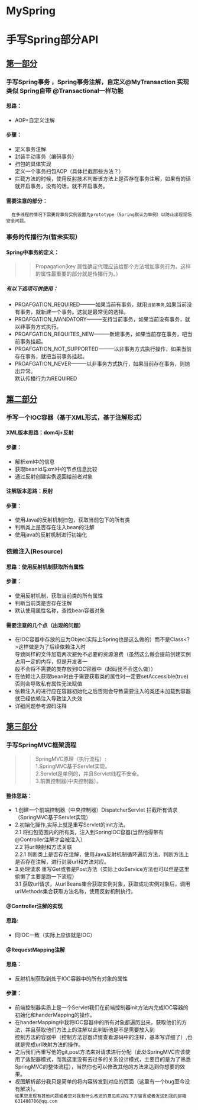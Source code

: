 # MySpring
手写Spring部分API
========
[第一部分](https://github.com/JialongWen/Frame.git)  
--------
### 手写Spring事务 ，Spring事务注解，自定义@MyTransaction 实现类似 Spring自带 @Transactional一样功能<br>
#### 思路：<br>
* AOP+自定义注解<br>

#### 步骤：<br>
* 定义事务注解<br>
* 封装手动事务（编码事务）<br>
* 扫包的具体实现<br>
            定义一个事务扫包AOP（具体拦截那些方法？）<br>
* 拦截方法的时候，使用反射技术判断该方法上是否存在事务注解，如果有的话就开启事务，没有的话，就不开启事务。<br>
#### 需要注意的部分：<br>
      在多线程的情况下需要将事务实例设置为prototype（Spring默认为单例）以防止出现现场安全问题。

### 事务的传播行为(暂未实现）
#### Spring中事务的定义：<br>
>> Propagation(key 属性确定代理应该给那个方法增加事务行为。这样的属性最重要的部分就是传播行为。）
##### 有以下选项可供使用：
* PROAFGATION_REQUIRED———如果当前有事务，就用`当前事务`,如果当前没有事务，就新建一个事务。这就是最常见的选择。
* PROAFGATION_MANDATORY———支持当前事务，如果当前没有事务，就以非事务方式执行。
* PROAFGATION_REQUITES_NEW———新建事务，如果当前存在事务，吧当前事务挂起。
* PROAFGATION_NOT_SUPPORTED———以非事务方式执行操作，如果当前存在事务，就把当前事务挂起。
* PROAFGATION_NEVER———以非事务方式执行，如果当前存在事务，则抛出异常。  
默认传播行为为REQUIRED


[第二部分](https://github.com/JialongWen/Frame/tree/master/src/main/java/com/wjl/frame/ioc)
--------
### 手写一个IOC容器（基于XML形式，基于注解形式）
#### XML版本思路：dom4j+反射
#### 步骤：
* 解析xml中的信息
* 获取beanId与xml中的节点信息比较
* 通过反射创建实例返回给前者对象

#### 注解版本思路：反射
#### 步骤：
* 使用Java的反射机制扫包，获取当前包下的所有类
* 判断类上是否存在注入bean的注解
* 使用java的反射机制进行初始化

### 依赖注入(Resource)
#### 思路：使用反射机制获取所有属性
#### 步骤：
* 使用反射机制，获取当前类的所有属性
* 判断当前类是否存在注解
* 默认使用属性名称，查找bean容器对象<br>
#### 需要注意的几个点（出现的问题）<br>
* 在IOC容器中存放的应为Objec(实际上Spring也是这么做的）而不是Class<?>这样做是为了后续依赖注入时<br>
导致同样的文件加载两次避免不必要的资源浪费（虽然这么做会提前创建实例占用一定的内存，但是开发者一<br>
般不会将不需要的类存放到IOC容器中（起码我不会这么做））
* 在依赖注入获取bean时由于需要获取类的属性时一定要setAccessible(true)否则会导致私有属性无法赋值
* 依赖注入的进行应在容器初始化之后否则会导致需要注入的类还未加载到容器就已经依赖注入导致注入失效
* 详细问题参考源码注释


[第三部分](https://github.com/JialongWen/MySpringMVC.git)
--------
### 手写SpringMVC框架流程
>> SpringMVC原理（执行流程）:<br>
1.SpringMVC基于Servlet实现。<br>
2.Servlet是单例的，并且Servlet线程不安全。<br>
3.前置控制器(中央控制器）。<br>
#### 整体思路：
* 1.创建一个前端控制器（中央控制器）DispatcherServlet 拦截所有请求（SpringMVC基于Servlet实现）
* 2.初始化操作,实际上就是重写Servlet的init方法。<br>
    2.1 将扫包范围内的所有类，注入到SpringIOC容器(当然他得带有@Controller注解才会被注入）<br>
    2.2 将url映射和方法关联<br>
    2.2.1 判断类上是否存在注解，使用Java反射机制循环遍历方法，判断方法上是否存在注解，进行封装url和方法对应。<br>
* 3.处理请求 重写Get或者是Post方法（实际上doService方法也可以但是这里偷懒了主要是跑一下流程）<br>
  3.1 获取url请求，从urlBeans集合获取实例对象，获取成功实例对象后，调用urlMethods集合获取方法名称，使用反射机制执行。
#### @Controller注解的实现
#### 思路:
* 同IOC一致（实际上应该就是IOC）
#### @RequestMapping注解
#### 思路：
* 反射机制获取到处于IOC容器中的所有对象的属性
#### 步骤：
* 前端控制器实质上是一个Servlet我们在前端控制器init方法内完成IOC容器的初始化和handerMapping的操作。
* 在handerMapping中我将IOC容器中的所有对象都遍历出来，获取他们的方法，并且获取他们方法上的注解以此判断他是不是需要放入到<br>
控制方法的容器中（控制方法容器详情查看源码中的注释，基本写详细了）,也就是完成url映射方法的操作。
* 之后我们再重写他的git,post方法来对请求进行分配（此处SpringMVC应该使用了适配器模式，而我这里没有去过多的关系设计模式，主要目的是为了熟悉SpringMVC的整体流程），当然你也可以修改其他的方法来达到你想要的效果。
* 视图解析部分我只是简单的将内容转发到对应的页面（这里有一个bug至今没有解决）。<br>
    `如果您发现有其他问题或者您对我有什么改进的意见欢迎在下方留言或者发送到我的邮箱631488786@qq.com`
